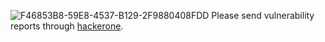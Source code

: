 ![F46853B8-59E8-4537-B129-2F9880408FDD](https://user-images.githubusercontent.com/37724858/182034770-aa704afd-7ecc-484c-8174-8298f77f894f.jpeg)
Please send vulnerability reports through [hackerone](https://hackerone.com/github).
